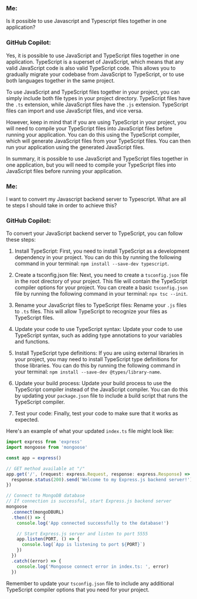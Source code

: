 ### Me:

Is it possible to use Javascript and Typescript files together in one application?

### GitHub Copilot:

Yes, it is possible to use JavaScript and TypeScript files together in one application. TypeScript is a superset of JavaScript, which means that any valid JavaScript code is also valid TypeScript code. This allows you to gradually migrate your codebase from JavaScript to TypeScript, or to use both languages together in the same project.

To use JavaScript and TypeScript files together in your project, you can simply include both file types in your project directory. TypeScript files have the `.ts` extension, while JavaScript files have the `.js` extension. TypeScript files can import and use JavaScript files, and vice versa.

However, keep in mind that if you are using TypeScript in your project, you will need to compile your TypeScript files into JavaScript files before running your application. You can do this using the TypeScript compiler, which will generate JavaScript files from your TypeScript files. You can then run your application using the generated JavaScript files.

In summary, it is possible to use JavaScript and TypeScript files together in one application, but you will need to compile your TypeScript files into JavaScript files before running your application.

### Me:

I want to convert my Javascript backend server to Typescript. What are all te steps I should take in order to achieve this?

### GitHub Copilot:

To convert your JavaScript backend server to TypeScript, you can follow these steps:

1. Install TypeScript: First, you need to install TypeScript as a development dependency in your project. You can do this by running the following command in your terminal: `npm install --save-dev typescript`.

2. Create a tsconfig.json file: Next, you need to create a `tsconfig.json` file in the root directory of your project. This file will contain the TypeScript compiler options for your project. You can create a basic `tsconfig.json` file by running the following command in your terminal: `npx tsc --init`.

3. Rename your JavaScript files to TypeScript files: Rename your `.js` files to `.ts` files. This will allow TypeScript to recognize your files as TypeScript files.

4. Update your code to use TypeScript syntax: Update your code to use TypeScript syntax, such as adding type annotations to your variables and functions.

5. Install TypeScript type definitions: If you are using external libraries in your project, you may need to install TypeScript type definitions for those libraries. You can do this by running the following command in your terminal: `npm install --save-dev @types/library-name`.

6. Update your build process: Update your build process to use the TypeScript compiler instead of the JavaScript compiler. You can do this by updating your `package.json` file to include a build script that runs the TypeScript compiler.

7. Test your code: Finally, test your code to make sure that it works as expected.

Here's an example of what your updated `index.ts` file might look like:

```typescript
import express from 'express'
import mongoose from 'mongoose'

const app = express()

// GET method available at "/"
app.get('/', (request: express.Request, response: express.Response) => {
  response.status(200).send('Welcome to my Express.js backend server!')
})

// Connect to MongoDB database
// If connection is successful, start Express.js backend server
mongoose
  .connect(mongoDBURL)
  .then(() => {
    console.log('App connected successfully to the database!')

    // Start Express.js server and listen to port 5555
    app.listen(PORT, () => {
      console.log(`App is listening to port ${PORT}`)
    })
  })
  .catch((error) => {
    console.log('Mongoose connect error in index.ts: ', error)
  })
```

Remember to update your `tsconfig.json` file to include any additional TypeScript compiler options that you need for your project.
